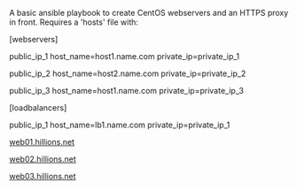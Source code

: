 A basic ansible playbook to create CentOS webservers and an HTTPS proxy in front. Requires a 'hosts' file with:

[webservers]

public_ip_1 host_name=host1.name.com private_ip=private_ip_1

public_ip_2 host_name=host2.name.com private_ip=private_ip_2

public_ip_3 host_name=host1.name.com private_ip=private_ip_3

[loadbalancers]

public_ip_1 host_name=lb1.name.com private_ip=private_ip_1


[web01.hillions.net](https://web01.hillions.net)

[web02.hillions.net](https://web02.hillions.net)

[web03.hillions.net](https://web03.hillions.net)
